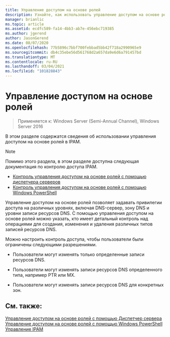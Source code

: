 ```yaml
---
title: Управление доступом на основе ролей
description: Узнайте, как использовать управление доступом на основе ролей в IPAM.
manager: brianlic
ms.topic: article
ms.assetid: ecdfc589-fa14-4bb3-ab7e-456ebc719385
ms.author: jgerend
author: JasonGerend
ms.date: 08/07/2020
ms.openlocfilehash: 77b5896c7bbf700febbad5bb42f718a2990965e9
ms.sourcegitcommit: db4c35ebe56d561768d2a657da9e6d6a791457bd
ms.translationtype: MT
ms.contentlocale: ru-RU
ms.lasthandoff: 03/04/2021
ms.locfileid: "101828843"
---
```

# <a name="role-based-access-control"></a>Управление доступом на основе ролей

>Применяется к: Windows Server (Semi-Annual Channel), Windows Server 2016

В этом разделе содержатся сведения об использовании управления доступом на основе ролей в IPAM.

> [!NOTE]
> Помимо этого раздела, в этом разделе доступна следующая документация по контролю доступа IPAM.
>
> -   [Контроль управления доступом на основе ролей с помощью диспетчера серверов](../../technologies/ipam/Manage-Role-Based-Access-Control-with-Server-Manager.md)
> -   [Контроль управления доступом на основе ролей с помощью Windows PowerShell](../../technologies/ipam/Manage-Role-Based-Access-Control-with-Windows-PowerShell.md)

Управление доступом на основе ролей позволяет задавать привилегии доступа на различных уровнях, включая DNS-сервер, зону DNS и уровни записи ресурсов DNS.
С помощью управления доступом на основе ролей можно указать, кто имеет детальный контроль над операциями для создания, изменения и удаления различных типов записей ресурсов DNS.

Можно настроить контроль доступа, чтобы пользователи были ограничены следующими разрешениями.

-   Пользователи могут изменять только определенные записи ресурсов DNS.

-   Пользователи могут изменять записи ресурсов DNS определенного типа, например PTR или MX.

-   Пользователи могут изменять записи ресурсов DNS для конкретных зон.

## <a name="see-also"></a>См. также:
[Управление доступом на основе ролей с помощью Диспетчер сервера](../../technologies/ipam/Manage-Role-Based-Access-Control-with-Server-Manager.md) 
 [Управление доступом на основе ролей с помощью Windows PowerShell](../../technologies/ipam/Manage-Role-Based-Access-Control-with-Windows-PowerShell.md) 
 [Управление IPAM](Manage-IPAM.md)




